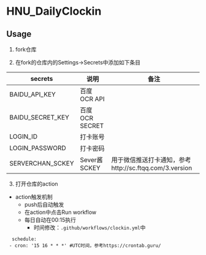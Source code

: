 # HNU_DailyClockin

## Usage

1. fork仓库

2. 在fork的仓库内的Settings->Secrets中添加如下条目

| secrets          | 说明           | 备注                                                   |
| ---------------- | -------------- | ------------------------------------------------------ |
| BAIDU_API_KEY    | 百度OCR API    |                                                        |
| BAIDU_SECRET_KEY | 百度OCR SECRET |                                                        |
| LOGIN_ID         | 打卡账号       |                                                        |
| LOGIN_PASSWORD   | 打卡密码       |                                                        |
| SERVERCHAN_SCKEY | Sever酱SCKEY   | 用于微信推送打卡通知，参考http://sc.ftqq.com/3.version |

3. 打开仓库的action
+ action触发机制
	+ push后自动触发 
	+ 在action中点击Run workflow
	+ 每日自动在00:15执行
		+ 时间修改：`.github/workflows/clockin.yml`中

```
  schedule:
 - cron: '15 16 * * *' #UTC时间，参考https://crontab.guru/
```
